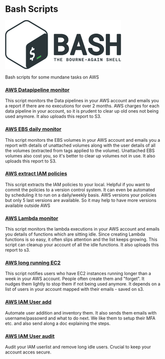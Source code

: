 # Bash Scripts

![bash-shell](https://github.com/abiydv/ref-docs/blob/master/images/logos/bash-shell.png)

Bash scripts for some mundane tasks on AWS

### [AWS Datapipeline monitor](./aws-datapipeline-monitor.sh)
This script monitors the Data pipelines in your AWS account and emails you a report if there are no executions for over 2 months. AWS charges for each data pipeline in your account, so it is prudent to clear up old ones not being used anymore. It also uploads this report to S3.

### [AWS EBS daily monitor](./aws-ebs-daily-monitor.sh)
This script monitors the EBS volumes in your AWS account and emails you a report with details of unattached volumes along with the user details of all the volumes (extracted from tags applied to the volume). Unattached EBS volumes also cost you, so it's better to clear up volumes not in use. It also uploads this report to S3.

### [AWS extract IAM policies](./aws-extract-iam-policies.sh)
This script extracts the IAM policies to your local. Helpful if you want to commit the policies to a version control system. It can even be automated by scheduling it to run on a daily/weekly basis. AWS versions your policies but only 5 last versions are available. So it may help to have more versions available outside AWS

### [AWS Lambda monitor](./aws-lambda-monitor.sh)
This script monitors the lambda executions in your AWS account and emails you details of functions which are sitting idle. Since creating Lambda functions is so easy, it often slips attention and the list keeps growing. This script can cleanup your account of all the idle functions. It also uploads this report to s3.

### [AWS long running EC2](./aws-long-running-ec2.sh)
This script notifies users who have EC2 instances running longer than a week in your AWS account. People often create them and "forget". It nudges them lightly to stop them if not being used anymore. It depends on a list of users in your account mapped with their emails - saved on s3.

### [AWS IAM User add](./aws-useradd.sh)
Automate user addition and inventory them. It also sends them emails with username/passowrd and what to do next. We like them to setup their MFA etc. and also send along a doc explaining the steps.

### [AWS IAM User audit](./aws-useraudit)
Audit your IAM userlist and remove long idle users. Crucial to keep your account acces secure.
